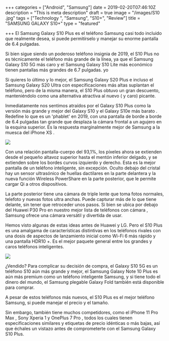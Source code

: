 +++
categories = ["Android", "Samsung"]
date = 2019-02-20T07:46:10Z
description = "This is meta description"
draft = true
image = "/images/S10 .jpg"
tags = ["Technology ", "Samsung", "S10+", "Review"]
title = "SAMSUNG GALAXY S10+"
type = "featured"

+++
El Samsung Galaxy S10 Plus es el teléfono Samsung casi todo incluido que realmente desea, si puede permitírselo y manejar su enorme pantalla de 6.4 pulgadas.

Si bien sigue siendo un poderoso teléfono insignia de 2019, el S10 Plus no es técnicamente el teléfono más grande de la línea, ya que el Samsung Galaxy S10 5G más caro y el Samsung Galaxy S10 Lite más económico tienen pantallas más grandes de 6.7 pulgadas. yo

Si quieres lo último y lo mejor, el Samsung Galaxy S20 Plus e incluso el Samsung Galaxy S20 Ultra con especificaciones más altas suplantan el teléfono, pero de la misma manera, el S10 Plus obtuvo un gran descuento, manteniéndolo como una alternativa atractiva al nuevo ( y caro) picante.

Inmediatamente nos sentimos atraídos por el Galaxy S10 Plus como la versión más grande y mejor del Galaxy S10 y el Galaxy S10e más barato . Redefine lo que es un 'phablet' en 2019, con una pantalla de borde a borde de 6.4 pulgadas tan grande que desplaza la cámara frontal a un agujero en la esquina superior. Es la respuesta marginalmente mejor de Samsung a la muesca del iPhone XS .

![](https://images.samsung.com/cl/smartphones/galaxy-s10/design/images/galaxy-s10_design_colors_glass.jpg)

Con una relación pantalla-cuerpo del 93,1%, los píxeles ahora se extienden desde el pequeño altavoz superior hasta el mentón inferior delgado, y se extienden sobre los bordes curvos izquierdo y derecho. Esta es la mejor pantalla de un teléfono inteligente, sin excepción. Oculto debajo del cristal hay un sensor ultrasónico de huellas dactilares en la parte delantera y la nueva función Wireless PowerShare en la parte posterior, que le permite cargar Qi a otros dispositivos.

La parte posterior tiene una cámara de triple lente que toma fotos normales, telefoto y nuevas fotos ultra anchas. Puede capturar más de lo que tiene delante, sin tener que retroceder unos pasos. Si bien se ubica por debajo del Huawei P30 Pro en nuestro mejor lista de teléfonos con cámara , Samsung ofrece una cámara versátil y divertida de usar.

Hemos visto algunas de estas ideas antes de Huawei y LG. Pero el S10 Plus es una amalgama de características distintivas en los teléfonos rivales con una dosis de aspectos de lanzamiento inicial como Wi-Fi 6 más rápido y una pantalla HDR10 +. Es el mejor paquete general entre los grandes y caros teléfonos inteligentes.

![](https://images.samsung.com/cl/smartphones/galaxy-s10/design/images/galaxy-s10_design_amoled_video-end.jpg)

¿Vendido? Para complicar su decisión de compra, el Galaxy S10 5G es un teléfono S10 aún más grande y mejor, el Samsung Galaxy Note 10 Plus es aún más premium como un teléfono inteligente Samsung, y si tiene todo el dinero del mundo, el Samsung plegable Galaxy Fold también está disponible para comprar.

A pesar de estos teléfonos más nuevos, el S10 Plus es el mejor teléfono Samsung, si puede manejar el precio y el tamaño.

Sin embargo, también tiene muchos competidores, como el iPhone 11 Pro Max , Sony Xperia 1 y OnePlus 7 Pro , todos los cuales tienen especificaciones similares y etiquetas de precio idénticas o más bajas, así que échales un vistazo antes de comprometerte con el Samsung Galaxy S10 Plus.